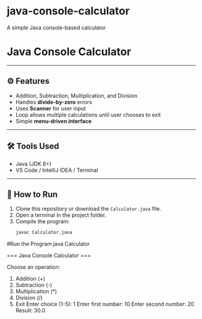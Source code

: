 # java-console-calculator
A simple Java console-based calculator
# Java Console Calculator

---

## ⚙️ Features
- Addition, Subtraction, Multiplication, and Division
- Handles **divide-by-zero** errors
- Uses **Scanner** for user input
- Loop allows multiple calculations until user chooses to exit
- Simple **menu-driven interface**

---

## 🛠 Tools Used
- Java (JDK 8+)
- VS Code / IntelliJ IDEA / Terminal

---

## 🚀 How to Run

1. Clone this repository or download the `Calculator.java` file.
2. Open a terminal in the project folder.
3. Compile the program:
   ```bash
   javac Calculator.java

#Run the Program
   java Calculator

=== Java Console Calculator ===

Choose an operation:
1. Addition (+)
2. Subtraction (-)
3. Multiplication (*)
4. Division (/)
5. Exit
Enter choice (1-5): 1
Enter first number: 10
Enter second number: 20
Result: 30.0


